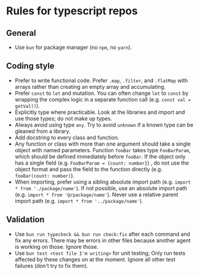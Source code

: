 # Rules for typescript repos

## General

- Use `bun` for package manager (no `npm`, no `yarn`).

## Coding style

- Prefer to write functional code. Prefer `.map`, `.filter`, and `.flatMap` with
  arrays rather than creating an empty array and accumulating.
- Prefer `const` to `let` and mutation. You can often change `let` to `const` by
  wrapping the complex logic in a separate function call (e.g.
  `const val = getVal()`).
- Explicitly type where practicable. Look at the libraries and import and use
  those types; do not make up types.
- Always avoid using type `any`. Try to avoid `unknown` if a known type can be
  gleaned from a library.
- Add docstring to every class and function.
- Any function or class with more than one argument should take a single object
  with named parameters. Function `fooBar` takes type `FooBarParam`, which
  should be defined immediately before `fooBar`. If the object only has a single
  field (e.g. `FooBarParam = {count: number}`) , do not use the object format
  and pass the field to the function directly (e.g. `fooBar(count: number)`).
- When importing, prefer using a sibling absolute import path (e.g.
  `import * from './package/name'`). If not possible, use an absolute import
  path (e.g. `import * from '@/package/name'`). Never use a relative parent
  import path (e.g. `import * from '../package/name'`).

## Validation

- Use `bun run typecheck && bun run check:fix` after each command and fix any
  errors. There may be errors in other files because another agent is working on
  those. Ignore those.
- Use `bun test <test file I'm writing>` for unit testing; Only run tests
  affected by these changes on at the moment. Ignore all other test failures
  (don't try to fix them).
